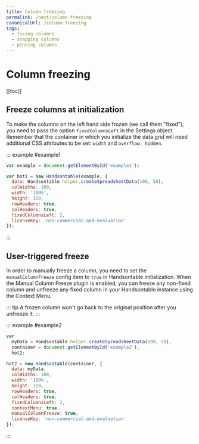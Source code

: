 ```yaml
---
title: Column freezing
permalink: /next/column-freezing
canonicalUrl: /column-freezing
tags:
  - fixing columns
  - snapping columns
  - pinning columns 
---
```


# Column freezing

[[toc]]

## Freeze columns at initialization

To make the columns on the left hand side frozen (we call them "fixed"), you need to pass the option `fixedColumnsLeft` in the Settings object. Remember that the container in which you initialize the data grid will need additional CSS attributes to be set: `width` and `overflow: hidden`.

::: example #example1
```js
var example = document.getElementById('example1');

var hot1 = new Handsontable(example, {
  data: Handsontable.helper.createSpreadsheetData(100, 50),
  colWidths: 100,
  width: '100%',
  height: 320,
  rowHeaders: true,
  colHeaders: true,
  fixedColumnsLeft: 2,
  licenseKey: 'non-commercial-and-evaluation'
});
```
:::

## User-triggered freeze

In order to manually freeze a column, you need to set the `manualColumnFreeze` config item to `true` in Handsontable initialization. When the Manual Column Freeze plugin is enabled, you can freeze any non-fixed column and unfreeze any fixed column in your Handsontable instance using the Context Menu.

::: tip
A frozen column won't go back to the original position after you unfreeze it.
:::

::: example #example2
```js
var
  myData = Handsontable.helper.createSpreadsheetData(100, 50),
  container = document.getElementById('example2'),
  hot2;

hot2 = new Handsontable(container, {
  data: myData,
  colWidths: 100,
  width: '100%',
  height: 320,
  rowHeaders: true,
  colHeaders: true,
  fixedColumnsLeft: 2,
  contextMenu: true,
  manualColumnFreeze: true,
  licenseKey: 'non-commercial-and-evaluation'
});
```
:::
